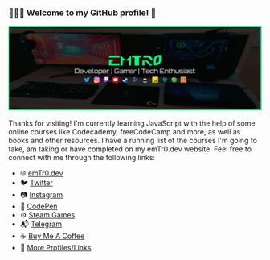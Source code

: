 ### 👨🏽‍💻 Welcome to my GitHub profile! 🚀

[![emTr0 profile banner](https://github.com/emTr0/emTr0/blob/master/emtr0-banner-new-pc.png)](https://emTr0.dev)

Thanks for visiting! I'm currently learning JavaScript with the help of some online courses like Codecademy, freeCodeCamp and more, as well as books and other resources. I have a running list of the courses I'm going to take, am taking or have completed on my emTr0.dev website. Feel free to connect with me through the following links:

- 🌐 [emTr0.dev](https://emTr0.dev)
- 🐦 [Twitter](https://twitter.com/emTr0)
- 📷 [Instagram](https://instagram.com/emTr0)
- 🔲 [CodePen](https://codepen.io/emTr0)
- ⚙ [Steam Games](https://steamcommunity.com/id/emTr0)
- 📬 [Telegram](https://t.me/emTr0)
- ☕ [Buy Me A Coffee](https://emTr0.link/buymeacoffee)
- 🔗 [More Profiles/Links](https://tap.bio/@emTr0)
